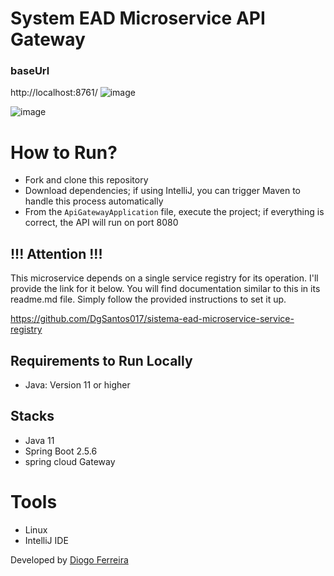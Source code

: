 # System EAD Microservice API Gateway

### baseUrl
http://localhost:8761/
![image](https://github.com/DgSantos017/sistema-ead-microservice-api-gateway/assets/62971277/2d6b6a00-ec16-4dbf-ac52-3a4f61c6b878)

![image](https://github.com/DgSantos017/sistema-ead-microservice-api-gateway/assets/62971277/31dc61eb-6552-4146-883c-2da8a335a2b0)


# How to Run?
- Fork and clone this repository
- Download dependencies; if using IntelliJ, you can trigger Maven to handle this process automatically
- From the ``ApiGatewayApplication`` file, execute the project; if everything is correct, the API will run on port 8080

## !!! Attention !!!
This microservice depends on a single service registry for its operation. I'll provide the link for it below. You will find documentation similar to this in its readme.md file. Simply follow the provided instructions to set it up.

https://github.com/DgSantos017/sistema-ead-microservice-service-registry

## Requirements to Run Locally
- Java: Version 11 or higher

## Stacks
- Java 11
- Spring Boot 2.5.6
- spring cloud Gateway

# Tools
- Linux
- IntelliJ IDE



Developed by [Diogo Ferreira](https://www.linkedin.com/in/diogo-santos01/)
